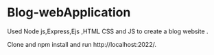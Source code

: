 # Blog-webApplication
Used Node js,Express,Ejs ,HTML CSS and JS to create a blog website .

Clone and npm install and run http://localhost:2022/.
